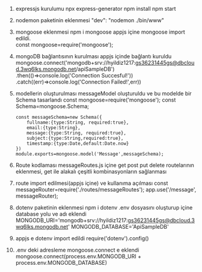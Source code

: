 01. expressjs kurulumu
    npx express-generator
    npm install
    npm start

02. nodemon paketinin eklenmesi
    "dev": "nodemon ./bin/www"

03. mongoose eklenmesi
    npm i mongoose
    appjs içine mongoose import edildi.  
        const mongoose=require('mongoose');

04. mongoDB bağlantısının kurulması
    appjs içinde bağlantı kuruldu
        mongoose.connect('mongodb+srv://hyildiz1217:gs36231445gs@dbcloud.3wq6lks.mongodb.net/apiSampleDB')
        .then(()=>console.log('Connection Succesful!'))
        .catch((err)=>console.log('Connection Failed!',err))

05. modellerin oluşturulması
    messageModel oluşturuldu ve bu modelde bir Schema tasarlandı
        const mongoose=require('mongoose');
        const Schema=mongoose.Schema;

        const messageSchema=new Schema({
            fullname:{type:String, required:true},
            email:{type:String},
            message:{type:String, required:true},
            subject:{type:String,required:true},
            timestamp:{type:Date,default:Date.now}
        })
        module.exports=mongoose.model('Message',messageSchema);

06. Route kodlaması
    messageRoutes.js içine get post put delete routelarının eklenmesi, get ile alakalı çeşitli kombinasyonların sağlanması

07. route import edilmesi(appjs içine) ve kullanıma açılması
    const messageRouter=require('./routes/messageRoutes');
    app.use('/message', messageRouter);

08. dotenv paketinin eklenmesi
    npm i dotenv
    .env dosyasını oluşturup içine database yolu ve adı eklendi
        MONGODB_URI='mongodb+srv://hyildiz1217:gs36231445gs@dbcloud.3wq6lks.mongodb.net'
        MONGODB_DATABASE='ApiSampleDB'   

09. appjs e dotenv  import edildi
    require('dotenv').config()

10. .env deki adresleme mongoose.connect e eklendi
    mongoose.connect(process.env.MONGODB_URI + process.env.MONGODB_DATABASE)



